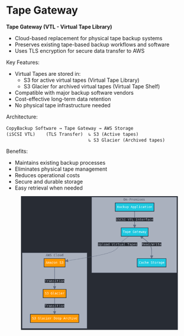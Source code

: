 # Tape Gateway

**Tape Gateway (VTL - Virtual Tape Library)**

* Cloud-based replacement for physical tape backup systems
* Preserves existing tape-based backup workflows and software
* Uses TLS encryption for secure data transfer to AWS

Key Features:

* Virtual Tapes are stored in:
  * S3 for active virtual tapes (Virtual Tape Library)
  * S3 Glacier for archived virtual tapes (Virtual Tape Shelf)
* Compatible with major backup software vendors
* Cost-effective long-term data retention
* No physical tape infrastructure needed

Architecture:

```
CopyBackup Software → Tape Gateway → AWS Storage
(iSCSI VTL)    (TLS Transfer)  ↳ S3 (Active tapes)
                               ↳ S3 Glacier (Archived tapes)
```

Benefits:

* Maintains existing backup processes
* Eliminates physical tape management
* Reduces operational costs
* Secure and durable storage
* Easy retrieval when needed

<figure><img src="../../../../.gitbook/assets/image (2) (1) (1) (1) (1) (1) (1) (1) (1).png" alt=""><figcaption></figcaption></figure>
